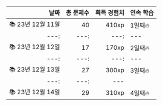 |날짜|총 문제수|획득 경험치|연속 학습|
|---:|---:|---:|---|
📚 23년 12월 11일|40|410xp|1일째🔥|
|---:|---:|---:|---|
📚 23년 12월 12일|17|170xp|2일째🔥|
|---:|---:|---:|---|
📚 23년 12월 13일|27|300xp|3일째🔥|
|---:|---:|---|
📚 23년 12월 14일|29|310xp|4일째🔥|
